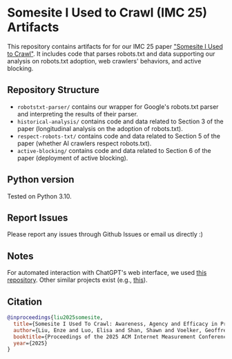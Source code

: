 # Somesite I Used to Crawl (IMC 25) Artifacts
This repository contains artifacts for for our IMC 25 paper ["Somesite I Used to Crawl"](https://arxiv.org/pdf/2411.15091). 
It includes code that parses robots.txt and data supporting our analysis on robots.txt adoption, web crawlers' behaviors, and active blocking.

## Repository Structure
* `robotstxt-parser/` contains our wrapper for Google's robots.txt parser and interpreting the results of their parser.
* `historical-analysis/` contains code and data related to Section 3 of the paper (longitudinal analysis on the adoption of robots.txt).
* `respect-robots-txt/` contains code and data related to Section 5 of the paper (whether AI crawlers respect robots.txt).
* `active-blocking/` contains code and data related to Section 6 of the paper (deployment of active blocking).


## Python version
Tested on Python 3.10.

## Report Issues
Please report any issues through Github Issues or email us directly :)

## Notes
For automated interaction with ChatGPT's web interface, we used [this repository](https://github.com/Michelangelo27/chatgpt_selenium_automation). Other similar projects exist (e.g., [this](https://github.com/iamseyedalipro/ChatGPTAutomation)).

## Citation
```bib
@inproceedings{liu2025somesite,
  title={Somesite I Used To Crawl: Awareness, Agency and Efficacy in Protecting Content Creators From AI Crawlers},
  author={Liu, Enze and Luo, Elisa and Shan, Shawn and Voelker, Geoffrey M and Zhao, Ben Y and Savage, Stefan},
  booktitle={Proceedings of the 2025 ACM Internet Measurement Conference (IMC 25)},
  year={2025}
}
```
